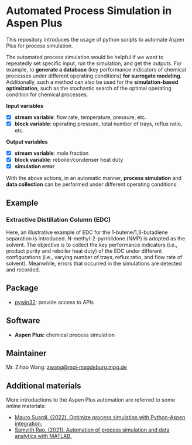 
# Automated Process Simulation in Aspen Plus 

This repository introduces the usage of python scripts to automate Aspen Plus for process simulation. 

The automated process simulation would be helpful if we want to repeatedly set specific input, run the simulation, and get the outputs. For example, to **generate a database** (key performance indicators of chemical processes under different operating conditions) **for surrogate modeling**. Additionally, such a method can also be used for the **simulation-based optimization**, such as the stochastic search of the optimal operating condition for chemical processes.

**Input variables**
- [x] **stream variable**: flow rate, temperature, pressure, etc.
- [x] **block variable**: operating pressure, total number of trays, reflux ratio, etc.

**Output variables**
- [x] **stream variable**: mole fraction
- [x] **block variable**: reboiler/condenser heat duty
- [x] **simulation error**

With the above actions, in an automatic manner, **process simulation** and **data collection** can be performed under different operating conditions.

## Example
### Extractive Distillation Column (EDC)
Here, an illustrative example of EDC for the 1-butene/1,3-butadiene separation is introduced. N-methyl-2-pyrrolidone (NMP) is adopted as the solvent. The objective is to collect the key performance indicators (i.e., product purity and reboiler heat duty) of the EDC under different configurations (i.e., varying number of trays, reflux ratio, and flow rate of solvent). Meanwhile, errors that occurred in the simulations are detected and recorded.

## Package
- [pywin32](https://pypi.org/project/pywin32/): provide access to APIs

## Software
- **Aspen Plus:** chemical process simulation

## Maintainer
Mr. Zihao Wang: zwang@mpi-magdeburg.mpg.de

## Additional materials
More introductions to the Aspen Plus automation are referred to some online materials:

- [Mauro Suardi. (2022). Optimize process simulation with Python-Aspen integration.](https://medium.com/eni-digitalks/optimize-process-simulation-with-python-aspen-integration-e343bbab1aa0)
- [Samvith Rao. (2021). Automation of process simulation and data analytics with MATLAB.](https://www.aiche.org/academy/webinars/automation-process-simulation-and-data-analytics-matlab)
